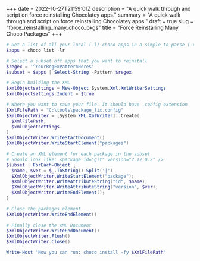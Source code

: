+++
date = 2022-10-27T21:59:01Z
description = "A quick walk through and script on force reinstalling Chocolatey apps."
summary = "A quick walk through and script on force reinstalling Chocolatey apps."
draft = true
slug = "force_reinstalling_many_choco_pkgs"
title = "Force Reinstalling Many Choco Packages"
+++




```powershell
# Get a list of all your local (-l) choco apps in a simple to parse (-r) format 
$apps = choco list -lr

# Select a subset off apps that you want to reinstall
$regex = '^YourRegExPatternHere$'
$subset = $apps | Select-String -Pattern $regex

# Begin building the XML
$xmlObjectsettings = New-Object System.Xml.XmlWriterSettings
$xmlObjectsettings.Indent = $true

# Where you want to save your file. It should have .config extension
$XmlFilePath = "C:\tools\package_fix.config"
$XmlObjectWriter = [System.XML.XmlWriter]::Create(
  $XmlFilePath,
  $xmlObjectsettings
)
$XmlObjectWriter.WriteStartDocument()
$XmlObjectWriter.WriteStartElement("packages")

# Create an XML element for each package in the subset
# Should look like: <package id="git" version="2.12.0.2" />
$subset | ForEach-Object {
  $name, $ver = $_.ToString().Split('|')
  $XmlObjectWriter.WriteStartElement("package");
  $XmlObjectWriter.WriteAttributeString("id", $name);
  $XmlObjectWriter.WriteAttributeString("version", $ver);
  $XmlObjectWriter.WriteEndElement();
}

# Close the packages element
$XmlObjectWriter.WriteEndElement()

# Finally close the XML Document
$XmlObjectWriter.WriteEndDocument()
$XmlObjectWriter.Flush()
$XmlObjectWriter.Close()

Write-Host "Now you can run: choco install -fy $XmlFilePath"
```
